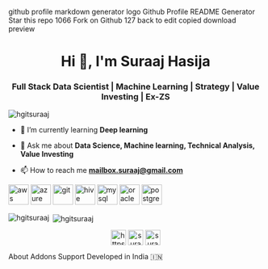 github profile markdown generator logo
Github Profile README Generator
 Star this repo 1066
 Fork on Github 127
 back to edit
 copied
 download
 preview
<h1 align="center">Hi 👋, I'm Suraaj Hasija</h1>
<h3 align="center">Full Stack Data Scientist | Machine Learning | Strategy | Value Investing | Ex-ZS</h3>

<p align="left"> <img src="https://komarev.com/ghpvc/?username=hgitsuraaj" alt="hgitsuraaj" /> </p>

- 🌱 I’m currently learning **Deep learning**

- 💬 Ask me about **Data Science, Machine learning, Technical Analysis, Value Investing**

- 📫 How to reach me **mailbox.suraaj@gmail.com**

<p align="left"><img src="https://devicons.github.io/devicon/devicon.git/icons/amazonwebservices/amazonwebservices-original-wordmark.svg" alt="aws" width="40" height="40"/> <img src="https://www.vectorlogo.zone/logos/microsoft_azure/microsoft_azure-icon.svg" alt="azure" width="40" height="40"/> <img src="https://www.vectorlogo.zone/logos/git-scm/git-scm-icon.svg" alt="git" width="40" height="40"/> <img src="https://www.vectorlogo.zone/logos/apache_hive/apache_hive-icon.svg" alt="hive" width="40" height="40"/> <img src="https://devicons.github.io/devicon/devicon.git/icons/mysql/mysql-original-wordmark.svg" alt="mysql" width="40" height="40"/> <img src="https://devicons.github.io/devicon/devicon.git/icons/oracle/oracle-original.svg" alt="oracle" width="40" height="40"/> <img src="https://devicons.github.io/devicon/devicon.git/icons/postgresql/postgresql-original-wordmark.svg" alt="postgresql" width="40" height="40"/></p><p><img align="left" src="https://github-readme-stats.vercel.app/api/top-langs/?username=hgitsuraaj&layout=compact&hide=html" alt="hgitsuraaj" /></p>

<p>&nbsp;<img align="center" src="https://github-readme-stats.vercel.app/api?username=hgitsuraaj&show_icons=true" alt="hgitsuraaj" /></p>

<p align="center">
<a href="https://linkedin.com/in/https://www.linkedin.com/in/suraajhasija/" target="blank"><img align="center" src="https://cdn.jsdelivr.net/npm/simple-icons@3.0.1/icons/linkedin.svg" alt="https://www.linkedin.com/in/suraajhasija/" height="30" width="30" /></a>
<a href="https://dribbble.com/suraaj hasija" target="blank"><img align="center" src="https://cdn.jsdelivr.net/npm/simple-icons@3.0.1/icons/dribbble.svg" alt="suraaj hasija" height="30" width="30" /></a>
<a href="https://www.behance.net/suraaj hasija" target="blank"><img align="center" src="https://cdn.jsdelivr.net/npm/simple-icons@3.0.1/icons/behance.svg" alt="suraaj hasija" height="30" width="30" /></a>
</p>
About
Addons
Support
Developed in India 🇮🇳
